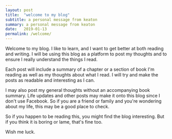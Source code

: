 ```yaml
---
layout: post
title:  "welcome to my blog"
subtitle: a personal message from keaton
summary: a personal message from keaton
date:   2019-01-13
permalink: /welcome/
---
```


Welcome to my blog. I like to learn, and I want to get better at both reading and writing. I will be using this blog as a platform to post my thoughts and to ensure I really understand the things I read.

Each post will include a summary of a chapter or a section of book I'm reading as well as my thoughts about what I read. I will try and make the posts as readable and interesting as I can.

I may also post my general thoughts without an accompanying book summary. Life updates and other posts may make it onto this blog since I don't use Facebook. So if you are a friend or family and you're wondering about my life, this may be a good place to check.

So if you happen to be reading this, you might find the blog interesting. But if you think it is boring or lame, that's fine too.

Wish me luck.